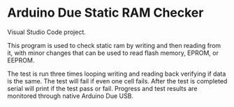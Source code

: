 # Arduino Due Static RAM Checker #

Visual Studio Code project.

This program is used to check static ram by writing and then reading from it, with minor changes that can be used to read flash memory, EPROM, or EEPROM.

The test is run three times looping writing and reading back verifying if data is the same. The test will fail if even one cell fails. After the test is completed serial will print if the test pass or fail. 
Progress and test results are monitored through native Arduino Due USB. 

